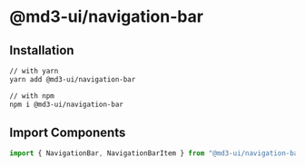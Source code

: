 # @md3-ui/navigation-bar

## Installation

```sh
// with yarn
yarn add @md3-ui/navigation-bar

// with npm
npm i @md3-ui/navigation-bar
```

## Import Components

```jsx
import { NavigationBar, NavigationBarItem } from "@md3-ui/navigation-bar"
```
